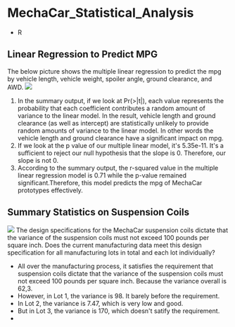 # MechaCar_Statistical_Analysis
- R
## Linear Regression to Predict MPG
The below picture shows the multiple linear regression to predict the mpg by vehicle length, vehicle weight, spoiler angle, ground clearance, and AWD.
![](https://user-images.githubusercontent.com/64121596/152512163-d83ab0d5-044d-401b-970e-8a04c466dfb8.png)
1. In the summary output, if we look at Pr(>|t|), each value represents the probability that each coefficient contributes a random amount of variance to the linear model. In the result, vehicle length and ground clearance (as well as intercept) are statistically unlikely to provide random amounts of variance to the linear model. In other words the vehicle length and ground clearance have a significant impact on mpg. 
2. If we look at the p value of our multiple linear model, it's 5.35e-11. It's a sufficient to reject our null hypothesis that the slope is 0. Therefore, our slope is not 0.
3. According to the summary output, the r-squared value in the multiple linear regression model is 0.71 while the p-value remained significant.Therefore, this model predicts the mpg of MechaCar prototypes effectively. 

## Summary Statistics on Suspension Coils
![](https://user-images.githubusercontent.com/64121596/152516284-a301be53-d09f-4224-bfba-565cb388ab49.png)
The design specifications for the MechaCar suspension coils dictate that the variance of the suspension coils must not exceed 100 pounds per square inch. Does the current manufacturing data meet this design specification for all manufacturing lots in total and each lot individually? 
- All over the manufacturing process, it satisfies the requirement that suspension coils dictate that the variance of the suspension coils must not exceed 100 pounds per square inch. Because the variance overall is 62,3.
- However, in Lot 1, the variance is 98. It barely before the requirement. 
- In Lot 2, the variance is 7.47, which is very low and good.
- But in Lot 3, the variance is 170, which doesn't satify the requirement.
- 


